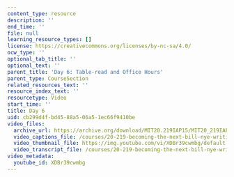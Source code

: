 ```yaml
---
content_type: resource
description: ''
end_time: ''
file: null
learning_resource_types: []
license: https://creativecommons.org/licenses/by-nc-sa/4.0/
ocw_type: ''
optional_tab_title: ''
optional_text: ''
parent_title: 'Day 6: Table-read and Office Hours'
parent_type: CourseSection
related_resources_text: ''
resource_index_text: ''
resourcetype: Video
start_time: ''
title: Day 6
uid: cb299d4f-bd45-88a5-06a5-1ec66f9410be
video_files:
  archive_url: https://archive.org/download/MIT20.219IAP15/MIT20_219IAP15_D06_300k.mp4
  video_captions_file: /courses/20-219-becoming-the-next-bill-nye-writing-and-hosting-the-educational-show-january-iap-2015/f1b854dab96450819fc67aa3142d17d1_XDBr39cwmbg.vtt
  video_thumbnail_file: https://img.youtube.com/vi/XDBr39cwmbg/default.jpg
  video_transcript_file: /courses/20-219-becoming-the-next-bill-nye-writing-and-hosting-the-educational-show-january-iap-2015/67b1885072f234dce096561a25edd042_XDBr39cwmbg.pdf
video_metadata:
  youtube_id: XDBr39cwmbg
---
```


